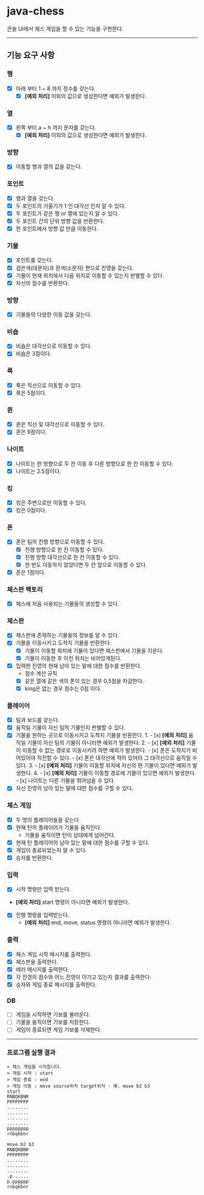 # java-chess

콘솔 UI에서 체스 게임을 할 수 있는 기능을 구현한다.

---

## 기능 요구 사항

### 행

- [x] 아래 부터 1 ~ 8 까지 정수를 갖는다.
    - [x] **[예외 처리]** 이외의 값으로 생성한다면 예외가 발생한다.

### 열

- [x] 왼쪽 부터 a ~ h 까지 문자를 갖는다.
    - [x] **[예외 처리]** 이외의 값으로 생성한다면 예외가 발생한다.

### 방향

- [x] 이동할 행과 열의 값을 갖는다.

### 포인트

- [x] 행과 열을 갖는다.
- [x] 두 포인트의 기울기가 1 인 대각선 인지 알 수 있다.
- [x] 두 포인트가 같은 행 or 열에 있는지 알 수 있다.
- [x] 두 포인트 간의 단위 방향 값을 반환한다.
- [x] 한 포인트에서 방향 값 만큼 이동한다.

### 기물

- [x] 포인트를 갖는다.
- [x] 검은색(대문자)과 흰색(소문자) 편으로 진영을 갖는다.
- [x] 기물이 현재 위치에서 다음 위치로 이동할 수 있는지 판별할 수 있다.
- [x] 자신의 점수를 반환한다.

### 방향

- [x] 기물들의 다양한 이동 값을 갖는다.

### 비숍

- [x] 비숍은 대각선으로 이동할 수 있다.
- [x] 비숍은 3점이다.

### 룩

- [x] 룩은 직선으로 이동할 수 있다.
- [x] 룩은 5점이다.

### 퀸

- [x] 퀸은 직선 및 대각선으로 이동할 수 있다.
- [x] 퀸은 9점이다.

### 나이트

- [x] 나이트는 한 방향으로 두 칸 이동 후 다른 방향으로 한 칸 이동할 수 있다.
- [x] 나이트는 2.5점이다.

### 킹

- [x] 킹은 주변으로만 이동할 수 있다.
- [x] 킹은 0점이다.

### 폰

- [x] 폰은 팀의 진행 방향으로 이동할 수 있다.
    - [x] 진행 방향으로 한 칸 이동할 수 있다.
    - [x] 진행 방향 대각선으로 한 칸 이동할 수 있다.
    - [x] 한 번도 이동하지 않았다면 두 칸 앞으로 이동할 수 있다.
- [x] 폰은 1점이다.

### 체스판 팩토리

- [x] 체스에 처음 사용되는 기물들의 생성할 수 있다.

### 체스판

- [x] 체스판에 존재하는 기물들의 정보를 알 수 있다.
- [x] 기물을 이동시키고 도착지 기물을 반환한다.
  - [x] 기물이 이동할 위치에 기물이 있다면 체스판에서 기물을 지운다.
  - [x] 기물이 이동한 후 이전 위치는 비어있게된다.
- [x] 입력한 진영의 현재 남아 있는 말에 대한 점수를 반환한다.
    - 점수 계산 규칙
    - [x] 같은 열에 같은 색의 폰이 있는 경우 0.5점을 차감한다.
    - [x] king은 없는 경우 점수는 0점 이다.

### 플레이어

- [x] 팀과 보드를 갖는다.
- [x] 움직일 기물이 자신 팀의 기물인지 판별할 수 있다.
- [x] 기물을 원하는 곳으로 이동시키고 도착지 기물을 반환한다.
    1.
        - [x] **[예외 처리]** 움직일 기물이 자신 팀의 기물이 아니라면 예외가 발생한다.
    2.
        - [x] **[예외 처리]** 기물이 이동할 수 없는 경로로 이동시키려 하면 예외가 발생한다.
            - [x] 폰은 도착지가 비어있어야 직진할 수 있다.
            - [x] 폰은 대각선에 적이 있어야 그 대각선으로 움직일 수 있다.
    3.
        - [x] **[예외 처리]** 기물이 이동할 위치에 자신의 편 기물이 있다면 예외가 발생한다.
    4.
        - [x] **[예외 처리]** 기물이 이동할 경로에 기물이 있으면 예외가 발생한다.
            - [x] 나이트는 다른 기물을 뛰어넘을 수 있다.
- [x] 자신 진영의 남아 있는 말에 대한 점수를 구할 수 있다.

### 체스 게임

- [x] 두 명의 플레이어들을 갖는다
- [x] 현재 턴의 플레이어가 기물을 움직인다.
    - 기물을 움직이면 턴이 상대에게 넘어간다.
- [x] 현재 턴 플레이어의 남아 있는 말에 대한 점수를 구할 수 있다.
- [x] 게임이 종료되었는지 알 수 있다.
- [x] 승자를 반환한다.

### 입력

- [x] 시작 명령만 입력 받는다.
- **[예외 처리]** start 명령이 아니라면 예외가 발생한다.
- [x] 진행 명령을 입력받는다.
    - **[예외 처리]** end, move, status 명령이 아니라면 예외가 발생한다.

### 출력

- [x] 체스 게임 시작 메시지를 출력한다.
- [x] 체스판을 출력한다.
- [x] 에러 메시지를 출력한다.
- [x] 각 진영의 점수와 어느 진영이 이기고 있는지 결과를 출력한다.
- [x] 승자와 게임 종료 메시지를 출력한다.

### DB

- [ ] 게임을 시작하면 기보를 불러온다.  
- [ ] 기물을 움직이면 기보를 저장한다.
- [ ] 게임이 종료되면 게임 기보를 삭제한다.

---

### 프로그램 실행 결과

```shell
> 체스 게임을 시작합니다.
> 게임 시작 : start
> 게임 종료 : end
> 게임 이동 : move source위치 target위치 - 예. move b2 b3
start
RNBQKBNR
PPPPPPPP
........
........
........
........
pppppppp
rnbqkbnr

move b2 b3
RNBQKBNR
PPPPPPPP
........
........
........
.p......
p.pppppp
rnbqkbnr
```
